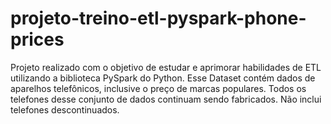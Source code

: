 # projeto-treino-etl-pyspark-phone-prices
Projeto realizado com o objetivo de estudar e aprimorar habilidades de ETL utilizando a biblioteca PySpark do Python. Esse Dataset contém dados de aparelhos telefônicos, inclusive o preço de marcas populares. Todos os telefones desse conjunto de dados continuam sendo fabricados. Não inclui telefones descontinuados.  
